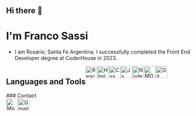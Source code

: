 ## Hi there 👋

<!--
**Franco97sassi/Franco97sassi** is a ✨ _special_ ✨ repository because its `README.md` (this file) appears on your GitHub profile.

Here are some ideas to get you started:

- 🔭 I’m currently working on ...
- 🌱 I’m currently learning ...
- 👯 I’m looking to collaborate on ...
- 🤔 I’m looking for help with ...
- 💬 Ask me about ...
- 📫 How to reach me: ...
- 😄 Pronouns: ...
- ⚡ Fun fact: ...
-->
# I'm Franco Sassi
- I am Rosario, Santa Fe Argentina. I successfully completed the Front End Developer degree at CoderHouse in 2023.
 <div style="display:flex; align-items:center gap:"10px">
  
  ## Languages and Tools
 <img src="https://cdn.icon-icons.com/icons2/2415/PNG/512/react_original_logo_icon_146374.png" alt="React Logo" width="32"/>
<img src="https://cdn.icon-icons.com/icons2/2107/PNG/512/file_type_html_icon_130541.png" alt="Html Logo" width="32"/>
<img src="https://cdn.icon-icons.com/icons2/2107/PNG/512/file_type_css_icon_130661.png" alt="Css Logo" width="32"/>
<img src="https://cdn.icon-icons.com/icons2/2108/PNG/512/javascript_icon_130900.png" alt="Js Logo" width="32"/>
<img src="https://cdn.icon-icons.com/icons2/2107/PNG/512/file_type_node_icon_130301.png" alt="Node Logo" width="32"/>
<img src="https://cdn.icon-icons.com/icons2/2415/PNG/512/mongodb_original_logo_icon_146424.png" alt="MOngo Logo" width="32"/>
<img src="https://cdn.icon-icons.com/icons2/2415/PNG/512/mongodb_original_logo_icon_146424.png" alt="Git Logo" width="32"/>

</div>
### Contact
 <div style="display:flex; align-items:center gap:"10px">
<a href="https://www.linkedin.com/in/franco-sassi-777b0317a/">
  <img src="https://cdn.icon-icons.com/icons2/2415/PNG/512/mongodb_original_logo_icon_146424.png" alt="MongoDB Logo" width="32"/>
</a>
<a href="mailto:franco.sassi97@gmail.com">
  <img src="https://cdn.icon-icons.com/icons2/272/PNG/512/Gmail_29991.png" alt="Gmail Logo" width="32"/>
</a>
</div>
